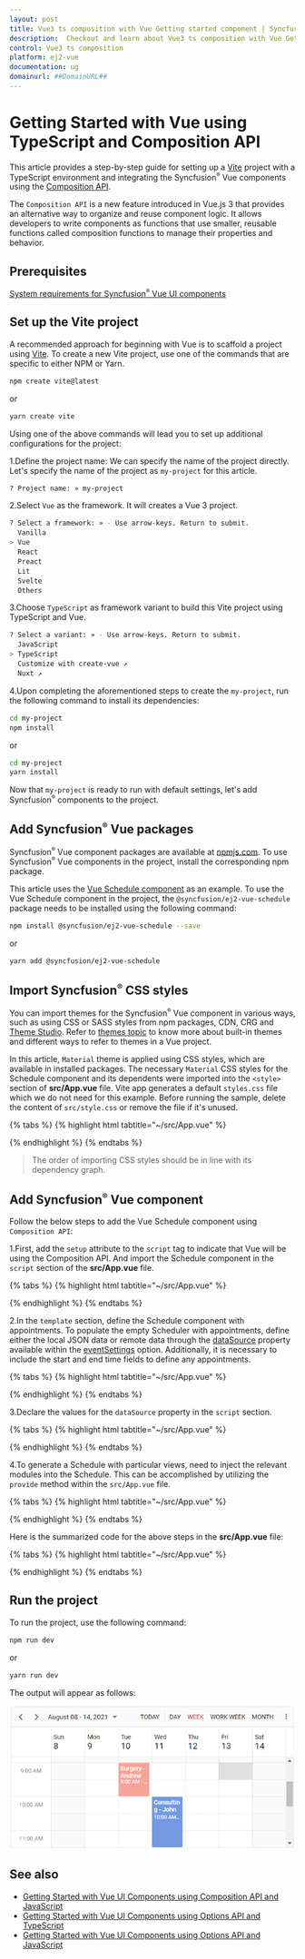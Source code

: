```yaml
---
layout: post
title: Vue3 ts composition with Vue Getting started component | Syncfusion
description:  Checkout and learn about Vue3 ts composition with Vue Getting started component of Syncfusion Essential JS 2 and more details.
control: Vue3 ts composition 
platform: ej2-vue
documentation: ug
domainurl: ##DomainURL##
---
```


# Getting Started with Vue using TypeScript and Composition API

This article provides a step-by-step guide for setting up a [Vite](https://vitejs.dev/) project with a TypeScript environment and integrating the Syncfusion<sup style="font-size:70%">&reg;</sup> Vue components using the [Composition API](https://vuejs.org/guide/introduction.html#composition-api).

The `Composition API` is a new feature introduced in Vue.js 3 that provides an alternative way to organize and reuse component logic. It allows developers to write components as functions that use smaller, reusable functions called composition functions to manage their properties and behavior.

## Prerequisites

[System requirements for Syncfusion<sup style="font-size:70%">&reg;</sup> Vue UI components](../system-requirements)

## Set up the Vite project

A recommended approach for beginning with Vue is to scaffold a project using [Vite](https://vitejs.dev/). To create a new Vite project, use one of the commands that are specific to either NPM or Yarn.

```bash
npm create vite@latest
```

or

```bash
yarn create vite
```

Using one of the above commands will lead you to set up additional configurations for the project:

1.Define the project name: We can specify the name of the project directly. Let's specify the name of the project as `my-project` for this article.

```bash
? Project name: » my-project
```

2.Select `Vue` as the framework. It will creates a Vue 3 project.

```bash
? Select a framework: » - Use arrow-keys. Return to submit.
  Vanilla
> Vue
  React
  Preact
  Lit
  Svelte
  Others
```

3.Choose `TypeScript` as framework variant to build this Vite project using TypeScript and Vue.

```bash
? Select a variant: » - Use arrow-keys. Return to submit.
  JavaScript
> TypeScript
  Customize with create-vue ↗
  Nuxt ↗
```

4.Upon completing the aforementioned steps to create the `my-project`, run the following command to install its dependencies:

```bash
cd my-project
npm install
```

or

```bash
cd my-project
yarn install
```

Now that `my-project` is ready to run with default settings, let's add Syncfusion<sup style="font-size:70%">&reg;</sup> components to the project.

## Add Syncfusion<sup style="font-size:70%">&reg;</sup> Vue packages

Syncfusion<sup style="font-size:70%">&reg;</sup> Vue component packages are available at [npmjs.com](https://www.npmjs.com/search?q=ej2-vue). To use Syncfusion<sup style="font-size:70%">&reg;</sup> Vue components in the project, install the corresponding npm package.

This article uses the [Vue Schedule component](https://www.syncfusion.com/vue-components/vue-scheduler) as an example. To use the Vue Schedule component in the project, the `@syncfusion/ej2-vue-schedule` package needs to be installed using the following command:

```bash
npm install @syncfusion/ej2-vue-schedule --save
```

or

```bash
yarn add @syncfusion/ej2-vue-schedule
```

## Import Syncfusion<sup style="font-size:70%">&reg;</sup> CSS styles

You can import themes for the Syncfusion<sup style="font-size:70%">&reg;</sup> Vue component in various ways, such as using CSS or SASS styles from npm packages, CDN, CRG and [Theme Studio](https://ej2.syncfusion.com/vue/documentation/appearance/theme-studio/). Refer to [themes topic](https://ej2.syncfusion.com/vue/documentation/appearance/theme/) to know more about built-in themes and different ways to refer to themes in a Vue project.

In this article, `Material` theme is applied using CSS styles, which are available in installed packages. The necessary `Material` CSS styles for the Schedule component and its dependents were imported into the `<style>` section of **src/App.vue** file. Vite app generates a default `styles.css` file which we do not need for this example. Before running the sample, delete the content of `src/style.css` or remove the file if it's unused.

{% tabs %}
{% highlight html tabtitle="~/src/App.vue" %}

<style>
@import '../node_modules/@syncfusion/ej2-base/styles/material.css';
@import '../node_modules/@syncfusion/ej2-buttons/styles/material.css';
@import '../node_modules/@syncfusion/ej2-calendars/styles/material.css';
@import '../node_modules/@syncfusion/ej2-dropdowns/styles/material.css';
@import '../node_modules/@syncfusion/ej2-inputs/styles/material.css';
@import '../node_modules/@syncfusion/ej2-navigations/styles/material.css';
@import '../node_modules/@syncfusion/ej2-popups/styles/material.css';
@import '../node_modules/@syncfusion/ej2-vue-schedule/styles/material.css';
</style>

{% endhighlight %}
{% endtabs %}

> The order of importing CSS styles should be in line with its dependency graph.

## Add Syncfusion<sup style="font-size:70%">&reg;</sup> Vue component

Follow the below steps to add the Vue Schedule component using `Composition API`:

1.First, add the `setup` attribute to the `script` tag to indicate that Vue will be using the Composition API. And import the Schedule component in the `script` section of the **src/App.vue** file.

{% tabs %}
{% highlight html tabtitle="~/src/App.vue" %}

<script setup>
  import { ScheduleComponent as EjsSchedule, ViewsDirective as EViews, ViewDirective as EView, ResourcesDirective as EResources, ResourceDirective as EResource, EventSettingsModel, Day, Week, WorkWeek, Month, Agenda, DragAndDrop, Resize } from "@syncfusion/ej2-vue-schedule";
</script>

{% endhighlight %}
{% endtabs %}
   
2.In the `template` section, define the Schedule component with appointments. To populate the empty Scheduler with appointments, define either the local JSON data or remote data through the [dataSource](https://ej2.syncfusion.com/vue/documentation/api/schedule/eventSettingsModel/#datasource) property available within the [eventSettings](https://ej2.syncfusion.com/vue/documentation/api/schedule#eventsettings) option. Additionally, it is necessary to include the start and end time fields to define any appointments.

{% tabs %}
{% highlight html tabtitle="~/src/App.vue" %}

<template>
  <div id='app'>
    <ejs-schedule height='550px' width='100%' :selectedDate='selectedDate' :eventSettings='eventSettings'>
      <e-views>
        <e-view option='Day'></e-view>
        <e-view option='Week' startHour='07:00' endHour='15:00'></e-view>
        <e-view option='WorkWeek' startHour='10:00' endHour='18:00'></e-view>
        <e-view option='Month' showWeekend=false></e-view>
        <e-view option='Agenda'></e-view>
      </e-views>
      <e-resources>
        <e-resource field="OwnerId" title="Owner" name="Owners" :dataSource="ownerDataSource" textField="OwnerText"
          idField="Id" colorField="OwnerColor">
        </e-resource>
      </e-resources>
    </ejs-schedule>
  </div>
</template>

{% endhighlight %}
{% endtabs %}

3.Declare the values for the `dataSource` property in the `script` section.

{% tabs %}
{% highlight html tabtitle="~/src/App.vue" %}

<script setup>
const eventSettings: EventSettingsModel = {
  dataSource: [
    {
      Id: 1,
      Subject: 'Surgery - Andrew',
      EventType: 'Confirmed',
      StartTime: new Date(2021, 7, 10, 9, 0),
      EndTime: new Date(2021, 7, 10, 10, 0),
      OwnerId: 2
    },
    {
      Id: 2,
      Subject: 'Consulting - John',
      EventType: 'Confirmed',
      StartTime: new Date(2021, 7, 11, 10, 0),
      EndTime: new Date(2021, 7, 11, 11, 30),
      OwnerId: 3
    },
    {
      Id: 3,
      Subject: 'Therapy - Robert',
      EventType: 'Requested',
      StartTime: new Date(2021, 7, 12, 11, 30),
      EndTime: new Date(2021, 7, 12, 12, 30),
      OwnerId: 1
    }
  ]
};
</script>

{% endhighlight %}
{% endtabs %}

4.To generate a Schedule with particular views, need to inject the relevant modules into the Schedule. This can be accomplished by utilizing the `provide` method within the `src/App.vue` file.

{% tabs %}
{% highlight html tabtitle="~/src/App.vue" %}

<script setup lang="ts">
  import { provide } from "vue";
  provide('schedule', [Day, Week, WorkWeek, Month, Agenda, DragAndDrop, Resize]);
</script>

{% endhighlight %}
{% endtabs %}

Here is the summarized code for the above steps in the **src/App.vue** file:

{% tabs %}
{% highlight html tabtitle="~/src/App.vue" %}

<template>
  <div id='app'>
    <ejs-schedule height='550px' width='100%' :selectedDate='selectedDate' :eventSettings='eventSettings'>
      <e-views>
        <e-view option='Day'></e-view>
        <e-view option='Week' startHour='07:00' endHour='15:00'></e-view>
        <e-view option='WorkWeek' startHour='10:00' endHour='18:00'></e-view>
        <e-view option='Month' showWeekend=false></e-view>
        <e-view option='Agenda'></e-view>
      </e-views>
      <e-resources>
        <e-resource field="OwnerId" title="Owner" name="Owners" :dataSource="ownerDataSource" textField="OwnerText"
          idField="Id" colorField="OwnerColor">
        </e-resource>
      </e-resources>
    </ejs-schedule>
  </div>
</template>

<script setup lang="ts">
import { ScheduleComponent as EjsSchedule, Day, Week, WorkWeek, Month, Agenda, DragAndDrop, Resize, ViewsDirective as EViews, ViewDirective as EView, ResourcesDirective as EResources, ResourceDirective as EResource } from "@syncfusion/ej2-vue-schedule";
import { provide } from "vue";

provide('schedule', [Day, Week, WorkWeek, Month, Agenda, DragAndDrop, Resize]);

const selectedDate: Date = new Date(2021, 7, 12);
const allowMultiple: boolean = true;
const ownerDataSource: Record<string, any>[] = [
  { OwnerText: 'Nancy', Id: 1, OwnerColor: '#ffaa00' },
  { OwnerText: 'Steven', Id: 2, OwnerColor: '#f8a398' },
  { OwnerText: 'Michael', Id: 3, OwnerColor: '#7499e1' }];
const eventSettings: EventSettingsModel = {
  dataSource: [
    {
      Id: 1,
      Subject: 'Surgery - Andrew',
      EventType: 'Confirmed',
      StartTime: new Date(2021, 7, 10, 9, 0),
      EndTime: new Date(2021, 7, 10, 10, 0),
      OwnerId: 2
    },
    {
      Id: 2,
      Subject: 'Consulting - John',
      EventType: 'Confirmed',
      StartTime: new Date(2021, 7, 11, 10, 0),
      EndTime: new Date(2021, 7, 11, 11, 30),
      OwnerId: 3
    },
    {
      Id: 3,
      Subject: 'Therapy - Robert',
      EventType: 'Requested',
      StartTime: new Date(2021, 7, 12, 11, 30),
      EndTime: new Date(2021, 7, 12, 12, 30),
      OwnerId: 1
    }
  ]
};
</script>

<style>
@import '../node_modules/@syncfusion/ej2-base/styles/material.css';
@import '../node_modules/@syncfusion/ej2-buttons/styles/material.css';
@import '../node_modules/@syncfusion/ej2-calendars/styles/material.css';
@import '../node_modules/@syncfusion/ej2-dropdowns/styles/material.css';
@import '../node_modules/@syncfusion/ej2-inputs/styles/material.css';
@import '../node_modules/@syncfusion/ej2-navigations/styles/material.css';
@import '../node_modules/@syncfusion/ej2-popups/styles/material.css';
@import '../node_modules/@syncfusion/ej2-vue-schedule/styles/material.css';
</style>

{% endhighlight %}
{% endtabs %}

## Run the project

To run the project, use the following command:

```bash
npm run dev
```

or

```bash
yarn run dev
```

The output will appear as follows:

![vue-3-ts-composition](../appearance/images/vue-3-ts-composition.png)

## See also

* [Getting Started with Vue UI Components using Composition API and JavaScript](./vue3-js-composition)
* [Getting Started with Vue UI Components using Options API and TypeScript](./vue3-ts-options)
* [Getting Started with Vue UI Components using Options API and JavaScript](./vite-vue)